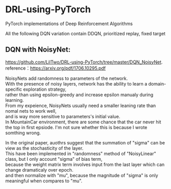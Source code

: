 # DRL-using-PyTorch
PyTorch implementations of Deep Reinforcement Algorithms

All the following DQN variation contain DDQN, prioritized replay, fixed target

## DQN with NoisyNet:  
https://github.com/LilTwo/DRL-using-PyTorch/tree/master/DQN_NoisyNet. 
reference：https://arxiv.org/pdf/1706.10295.pdf

NoisyNets add randomness to parameters of the network.  
With the presence of noisy layers, network has the ability to learn a domain-specific exploration strategy,  
rather than using epsilon-greedy and increase epsilon manualy during learning.  
From my expeience, NoisyNets usually need a smaller leaning rate than nomal nets to work well,  
and is way more sensitive to parameters's initial value.  
In MountainCar environment, there are some chance that the car never hit the top in first epsiode. 
I'm not sure whether this is because I wrote somthing wrong.

In the original paper, auothrs suggest that the summation of "sigma" can be view as the stochasticity of the layer.  
This have been implemented in "randomness" method of "NoisyLinear" class, but I only account "sigma" of bias term,  
because the weight matrix term involves input from the last layer which can change dramaticaly over epoch.  
and then normalize with "mu", because the magnitude of "sigma" is only meaningful when compares to "mu".  
